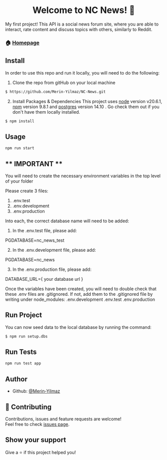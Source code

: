 <h1 align="center">Welcome to NC News! 👋</h1>

My first project!
This API is a social news forum site, where you are able to interact, rate content and discuss topics with others, similarly to Reddit.

### 🏠 [Homepage](https://nc-news-api-od1r.onrender.com)

## Install

In order to use this repo and run it locally, you will need to do the following:

1. Clone the repo from gitHub on your local machine

```sh
$ https://github.com/Merin-Yilmaz/NC-News.git
```

2. Install Packages & Dependencies
   This project uses [node](http://nodejs.org) version v20.6.1, [npm](https://npmjs.com) version 9.8.1 and [postgres](https://www.postgresql.org) version 14.10 .
   Go check them out if you don't have them locally installed.

```sh
$ npm install
```

## Usage

```sh
npm run start
```

## ** IMPORTANT **

You will need to create the necessary environment variables in the top level of your folder

Please create 3 files:

1. .env.test
2. .env.development
3. .env.production

Into each, the correct database name will need to be added:

1. In the .env.test file, please add:

PGDATABASE=nc_news_test

2. In the .env.development file, please add:

PGDATABASE=nc_news

3. In the .env.production file, please add:

DATABASE_URL={ your database url }

Once the variables have been created, you will need to double check that these .env files are .gitignored.
If not, add them to the .gitignored file by writing under
node_modules:
.env.development
.env.test
.env.production

## Run Project

You can now seed data to the local database by running the command:

```sh
$ npm run setup.dbs
```

## Run Tests

```sh
npm run test app
```

## Author

- Github: [@Merin-Yilmaz](https://github.com/Merin-Yilmaz)

## 🤝 Contributing

Contributions, issues and feature requests are welcome!<br />Feel free to check [issues page](https://github.com/Merin-Yilmaz/NC-News/issues).

## Show your support

Give a ⭐️ if this project helped you!
